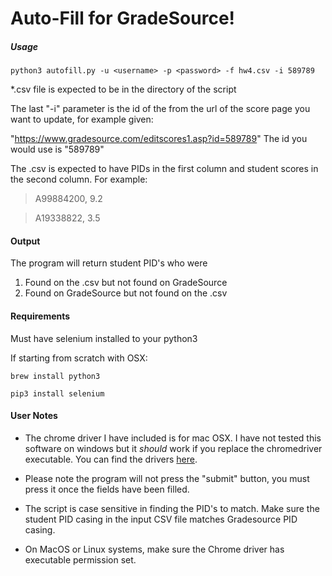 # Auto-Fill for GradeSource!

##### Usage

`python3 autofill.py -u <username> -p <password> -f hw4.csv -i 589789`
 
*.csv file is expected to be in the directory of the script

The last "-i" parameter is the id of the from the url of the score page
you want to update, for example given:

"https://www.gradesource.com/editscores1.asp?id=589789"
The id you would use is "589789"

The .csv is expected to have PIDs in the first column and student scores in the second column.
For example:

>A99884200, 9.2

>A19338822, 3.5


#### Output

The program will return student PID's who were
1. Found on the .csv but not found on GradeSource
2. Found on GradeSource but not found on the .csv


#### Requirements
Must have selenium installed to your python3

If starting from scratch with OSX:

`brew install python3`

`pip3 install selenium`


#### User Notes
- The chrome driver I have included is for mac OSX. I have not tested this software on windows but it *should* work if you
replace the chromedriver executable. You can find the drivers [here](https://sites.google.com/a/chromium.org/chromedriver/downloads).

- Please note the program will not press the "submit" button, you must press it once the fields have been filled.

- The script is case sensitive in finding the PID's to match.  Make sure the student PID casing in the input CSV file matches Gradesource PID casing.

- On MacOS or Linux systems, make sure the Chrome driver has executable permission set.
